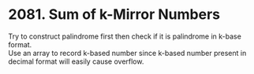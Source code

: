 # 2081. Sum of k-Mirror Numbers
Try to construct palindrome first then check if it is palindrome in k-base format.  
Use an array to record k-based number since k-based number present in decimal format will easily cause overflow.  